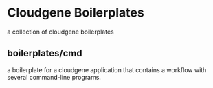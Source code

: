 # Cloudgene Boilerplates
a collection of cloudgene boilerplates

## boilerplates/cmd
a boilerplate for a cloudgene application that contains a workflow with several command-line programs.
